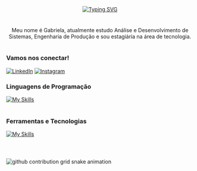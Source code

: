 <div align="center">
  <a href="https://git.io/typing-svg">
    <img src="https://readme-typing-svg.demolab.com?font=Fira+Code&weight=500&size=22&pause=1000&color=00CED1&center=true&vCenter=true&random=false&width=524&lines=%E2%8A%B9+Hello+World!+:)+%E2%8A%B9+" alt="Typing SVG">
  </a>
</div>

#
<p align="center"> Meu nome é Gabriela, atualmente estudo Análise e Desenvolvimento de Sistemas, Engenharia de Produção e sou estagiária na área de tecnologia.
  
#

<h3 align="left">Vamos nos conectar!</h3>

[![LinkedIn](https://img.shields.io/badge/-LinkedIn-000?style=for-the-badge&logo=linkedin&logoColor=00CED1&color:FFF)](https://www.linkedin.com/in/gabriela-de-castro-1b27112ab/)
[![Instagram](https://img.shields.io/badge/-Instagram-000?style=for-the-badge&logo=instagram&logoColor=00CED1&color:FFF)](https://www.instagram.com/gabicastrum/?__d=1)


<h3 align="left">Linguagens de Programação</h3>

[![My Skills](https://skillicons.dev/icons?i=java,python,javascript)](https://skillicons.dev)<br><br>

<h3 align="left">Ferramentas e Tecnologias</h3>

[![My Skills](https://skillicons.dev/icons?i=vscode,mysql,bootstrap,git,github)](https://skillicons.dev)<br><br>

#

<picture align="center">
  <source media="(prefers-color-scheme: dark)" srcset="https://raw.githubusercontent.com/gabicastrum/gabicastrum/output/github-contribution-grid-snake-dark.svg">
  <source media="(prefers-color-scheme: light)" srcset="https://raw.githubusercontent.com/gabicastrum/gabicastrum/output/github-contribution-grid-snake-dark.svg">
  <img align="center" alt="github contribution grid snake animation" src="https://raw.githubusercontent.com/gabicastrum/gabicatsrum/output/github-contribution-grid-snake.svg">
</picture>
